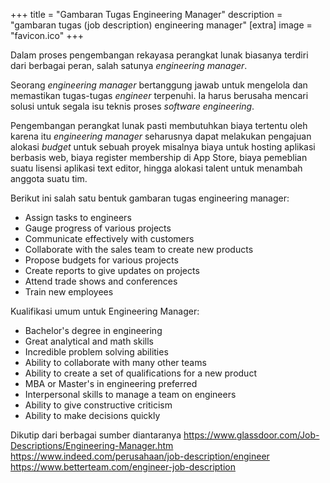 +++
title = "Gambaran Tugas Engineering Manager"
description = "gambaran tugas (job description) engineering manager"
[extra]
image = "favicon.ico"
+++ 

Dalam proses pengembangan rekayasa perangkat lunak biasanya terdiri dari berbagai peran, salah satunya *engineering manager*.

Seorang *engineering manager*  bertanggung jawab untuk mengelola dan memastikan tugas-tugas *engineer* terpenuhi. Ia harus berusaha mencari solusi untuk segala isu teknis proses *software engineering*. 

Pengembangan perangkat lunak pasti membutuhkan biaya tertentu oleh karena itu *engineering manager* seharusnya dapat melakukan pengajuan alokasi *budget* untuk sebuah proyek misalnya biaya untuk hosting aplikasi berbasis web, biaya register membership di App Store, biaya pemeblian suatu lisensi aplikasi text editor, hingga alokasi talent untuk menambah anggota suatu tim.

Berikut ini salah satu bentuk gambaran tugas engineering manager:

- Assign tasks to engineers
- Gauge progress of various projects
- Communicate effectively with customers
- Collaborate with the sales team to create new products
- Propose budgets for various projects
- Create reports to give updates on projects
- Attend trade shows and conferences
- Train new employees

Kualifikasi umum untuk Engineering Manager:

- Bachelor's degree in engineering
- Great analytical and math skills
- Incredible problem solving abilities
- Ability to collaborate with many other teams
- Ability to create a set of qualifications for a new product
- MBA or Master's in engineering preferred
- Interpersonal skills to manage a team on engineers
- Ability to give constructive criticism
- Ability to make decisions quickly


Dikutip dari berbagai sumber diantaranya
https://www.glassdoor.com/Job-Descriptions/Engineering-Manager.htm
https://www.indeed.com/perusahaan/job-description/engineer
https://www.betterteam.com/engineer-job-description

